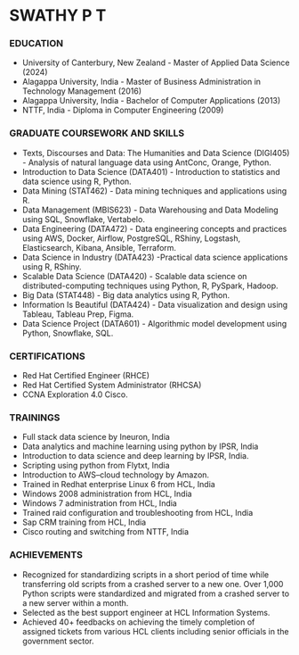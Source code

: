 # SWATHY P T


### EDUCATION

* University of Canterbury, New Zealand - Master of Applied Data Science (2024)
* Alagappa University, India  - Master of Business Administration in Technology Management (2016)
* Alagappa University, India  - Bachelor of Computer Applications (2013)
* NTTF, India  -  Diploma in Computer Engineering (2009)




### GRADUATE COURSEWORK AND SKILLS
*	Texts, Discourses and Data: The Humanities and Data Science (DIGI405) - Analysis of natural language data using AntConc, Orange, Python.
*	Introduction to Data Science (DATA401) - Introduction to statistics and data science using R, Python.
*	Data Mining (STAT462) - Data mining techniques and applications using R.
*	Data Management (MBIS623) - Data Warehousing and Data Modeling using SQL, Snowflake, Vertabelo.
*	Data Engineering (DATA472) - Data engineering concepts and practices using AWS, Docker, Airflow, PostgreSQL, RShiny, Logstash, Elasticsearch, Kibana, Ansible, Terraform.
*	Data Science in Industry (DATA423) -Practical data science applications using R, RShiny.
*	Scalable Data Science (DATA420) - Scalable data science on distributed-computing techniques using Python, R, PySpark, Hadoop.
*	Big Data (STAT448) - Big data analytics using R, Python.
*	Information Is Beautiful (DATA424) - Data visualization and design using Tableau, Tableau Prep, Figma.
*	Data Science Project (DATA601) - Algorithmic model development using Python, Snowflake, SQL.
  
### CERTIFICATIONS
*	Red Hat Certified Engineer (RHCE)
*	Red Hat Certified System Administrator (RHCSA)
*	CCNA Exploration 4.0 Cisco.
  
### TRAININGS 
*	Full stack data science by Ineuron, India
*	Data analytics and machine learning using python by IPSR, India
*	Introduction to data science and deep learning by IPSR, India.
*	Scripting using python from Flytxt, India
*	Introduction to AWS–cloud technology by Amazon.
*	Trained in Redhat enterprise Linux 6 from HCL, India
*	Windows 2008 administration from HCL, India
*	Windows 7 administration from HCL, India
*	Trained raid configuration and troubleshooting from HCL, India
*	Sap CRM training from HCL, India
*	Cisco routing and switching from NTTF, India
  
### ACHIEVEMENTS
*	Recognized for standardizing scripts in a short period of time while transferring old scripts from a crashed server to a new one. Over 1,000 Python scripts were standardized and migrated from a crashed server to a new server within a month.
*	Selected as the best support engineer at HCL Information Systems.
*	Achieved 40+ feedbacks on achieving the timely completion of assigned tickets from various HCL clients including senior officials in the government sector.
